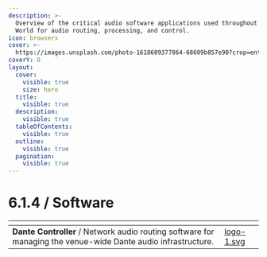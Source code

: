 ```yaml
---
description: >-
  Overview of the critical audio software applications used throughout Bluey's
  World for audio routing, processing, and control.
icon: browsers
cover: >-
  https://images.unsplash.com/photo-1618609377864-68609b857e90?crop=entropy&cs=srgb&fm=jpg&ixid=M3wxOTcwMjR8MHwxfHNlYXJjaHw0fHxhdWRpb3xlbnwwfHx8fDE3NDU5OTQ1NDF8MA&ixlib=rb-4.0.3&q=85
coverY: 0
layout:
  cover:
    visible: true
    size: hero
  title:
    visible: true
  description:
    visible: true
  tableOfContents:
    visible: true
  outline:
    visible: true
  pagination:
    visible: true
---
```


# 6.1.4 / Software

<table data-view="cards"><thead><tr><th></th><th data-hidden data-card-cover data-type="files"></th></tr></thead><tbody><tr><td><strong>Dante Controller</strong> / Network audio routing software for managing the venue-wide Dante audio infrastructure.</td><td><a href="../../../.gitbook/assets/logo-1.svg">logo-1.svg</a></td></tr></tbody></table>
